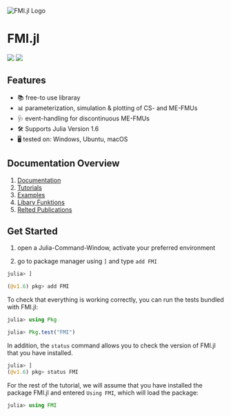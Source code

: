 <!---![FMI.jl Logo](https://github.com/ThummeTo/FMI.jl/blob/main/logo/dark/fmijl_logo_640_320.png )--->
![FMI.jl Logo](https://github.com/adribrune/FMI.jl/blob/main/logo/dark/fmijl_logo_640_320.png )
# FMI.jl

[![][docs-img]](docs-url) [![][test-img]]() 
 
<!---Dokumentation Variablen    "FMI.jl Logo"--->

[docs-img]: https://img.shields.io/badge/docs-dev-blue.svg
[docs-url]: https://github.com/adribrune.io/FMI.jl/dev
<!---https://ThummeTo.github.io/FMI.jl/dev--->
<!--- Run FMI.jl Tests Variablen--->

[test-img]: https://github.com/ThummeTo/FMI.jl/actions/workflows/Test.yml/badge.svg

<!--- [![](https://img.shields.io/badge/docs-stable-blue.svg)](https://ThummeTo.github.io/FMI.jl/stable) --->


## Features
- 📚 free-to use libraray
- 📊 parameterization, simulation & plotting of CS- and ME-FMUs
- 🩺 event-handling for discontinuous ME-FMUs
- 🛠️ Supports Julia Version 1.6
- 🖥️ tested on: Windows, Ubuntu, macOS

## Documentation Overview
1. [Documentation](@ref)
2. [Tutorials](@ref )
3. [Examples](@ref )
4. [Libary Funktions](@ref )
5. [Relted Publications](@ref )

## Get Started
1. open a Julia-Command-Window, activate your preferred environment

1. go to package manager using ```]``` and type ```add FMI```
```julia
julia> ]

(@v1.6) pkg> add FMI
```

To check that everything is working correctly, you can run the tests bundled with FMI.jl:
```julia
julia> using Pkg

julia> Pkg.test("FMI")
```

In addition, the ```status``` command allows you to check the version of FMI.jl that you have installed.
```julia
julia> ]
(@v1.6) pkg> status FMI
```

For the rest of the tutorial, we will assume that you have installed the package FMI.jl and entered ``Using FMI``, which will load the package:

```julia
julia> using FMI
```
